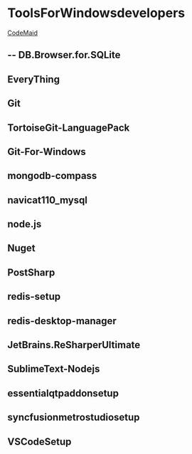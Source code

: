 ToolsForWindowsdevelopers
==

[CodeMaid](http://blog.csdn.net/guodongxiaren "CodeMaid")

--
DB.Browser.for.SQLite
--
EveryThing
--
Git
--
TortoiseGit-LanguagePack
--
Git-For-Windows
--
mongodb-compass
--
navicat110_mysql
--
node.js
--
Nuget
--
PostSharp
--
redis-setup
--
redis-desktop-manager
--
JetBrains.ReSharperUltimate
--
SublimeText-Nodejs
--
essentialqtpaddonsetup
--
syncfusionmetrostudiosetup
--
VSCodeSetup
--
